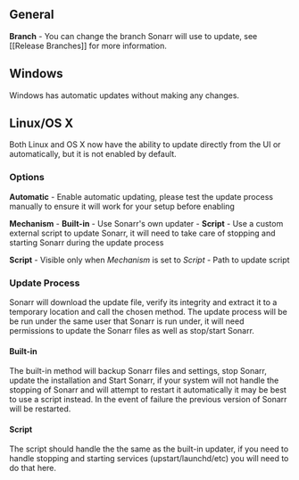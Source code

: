 ## General ##

**Branch** - You can change the branch Sonarr will use to update, see [[Release Branches]] for more information.

## Windows ##

Windows has automatic updates without making any changes.

## Linux/OS X ##

Both Linux and OS X now have the ability to update directly from the UI or automatically, but it is not enabled by default.

### Options ###
**Automatic** - Enable automatic updating, please test the update process manually to ensure it will work for your setup before enabling

**Mechanism**
    - **Built-in** - Use Sonarr's own updater
    - **Script** - Use a custom external script to update Sonarr, it will need to take care of stopping and starting Sonarr during the update process

**Script** - Visible only when *Mechanism* is set to *Script* - Path to update script


### Update Process ###
Sonarr will download the update file, verify its integrity and extract it to a temporary location and call the chosen method. The update process will be be run under the same user that Sonarr is run under, it will need permissions to update the Sonarr files as well as stop/start Sonarr.

#### Built-in ####
The built-in method will backup Sonarr files and settings, stop Sonarr, update the installation and Start Sonarr, if your system will not handle the stopping of Sonarr and will attempt to restart it automatically it may be best to use a script instead. In the event of failure the previous version of Sonarr will be restarted.


#### Script ####
The script should handle the the same as the built-in updater, if you need to handle stopping and starting services (upstart/launchd/etc) you will need to do that here.
